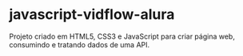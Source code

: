 # javascript-vidflow-alura
Projeto criado em HTML5, CSS3 e JavaScript para criar página web, consumindo e tratando dados de uma API.
